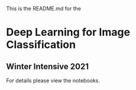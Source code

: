 This is the README.md for the 
# Deep Learning for Image Classification
## Winter Intensive 2021
For details please view the notebooks.
